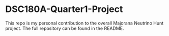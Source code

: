 # DSC180A-Quarter1-Project
This repo is my personal contribution to the overall Majorana Neutrino Hunt project. The full repository can be found in the README.
